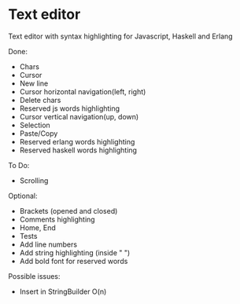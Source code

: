 # Text editor

Text editor with syntax highlighting for Javascript, Haskell and Erlang

Done:

* Chars
* Cursor
* New line
* Cursor horizontal navigation(left, right)
* Delete chars
* Reserved js words highlighting
* Cursor vertical navigation(up, down)
* Selection
* Paste/Copy
* Reserved erlang words highlighting
* Reserved haskell words highlighting

To Do:

* Scrolling

Optional:

* Brackets (opened and closed)
* Comments highlighting
* Home, End
* Tests
* Add line numbers
* Add string highlighting (inside " ")
* Add bold font for reserved words

Possible issues:

* Insert in StringBuilder O(n)



